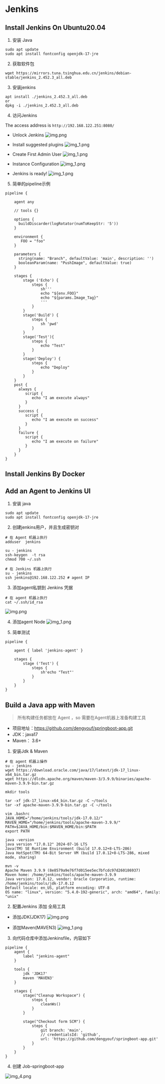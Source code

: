 # Jenkins

## Install Jenkins On Ubuntu20.04

1. 安装 Java

```shell
sudo apt update
sudo apt install fontconfig openjdk-17-jre
```

2. 获取软件包

```shell
wget https://mirrors.tuna.tsinghua.edu.cn/jenkins/debian-stable/jenkins_2.452.3_all.deb
```

3. 安装jenkins

```shell
apt install ./jenkins_2.452.3_all.deb
or
dpkg -i ./jenkins_2.452.3_all.deb
```

4. 访问Jenkins 

The access address is  `http://192.168.122.251:8080/`
- Unlock Jenkins
![img.png](imgs/unlock-jenkins.png)

- Install suggested plugins
![img_1.png](imgs/customize-jenkins.png)

- Create First Admin User
![img_1.png](imgs/first-admin.png)

- Instance Configuration
![img_1.png](imgs/instance-configuration.png)

- Jenkins is ready!
![img_1.png](imgs/jenkins-ready.png)

5. 简单的pipeline示例

```shell
pipeline {

	agent any

	// tools {}

	options {
	  buildDiscarder(logRotator(numToKeepStr: '5'))
	}

	environment {
	   FOO = "foo"
	}

	parameters {
	  string(name: "Branch", defaultValue: 'main', description: '')
	  booleanParam(name: "PushImage", defaultValue: true)
	}

	stages {
		stage ('Echo') {
			steps {
				sh'''
				echo "${env.FOO}"
				echo "${params.Image_Tag}"
				'''
			}
		}
		stage('Build') { 
			steps { 
				sh 'pwd' 
			}
		}
		stage('Test'){
			steps {
				echo "Test"
			}
		}
		stage('Deploy') {
			steps {
				echo "Deploy"
			}
		}
	} 
	post {
	  always {
		 script {
			echo "I am execute always"
		 }
	  }
	  success {
		 script {
			echo "I am execute on success"
		 }
	  }
	  failure {
		 script {
			echo "I am execute on failure"
		 }
	  }
	}
}
```

## Install Jenkins By Docker

## Add an Agent to Jenkins UI

1. 安装 java
```shell
sudo apt update
sudo apt install fontconfig openjdk-17-jre
```
2. 创建jenkins用户，并且生成密钥对

```shell
# 在 Agent 机器上执行
adduser  jenkins

su - jenkins
ssh-keygen  -t rsa
chmod 700 ~/.ssh

# 在 Jenkins 机器上执行
su - jenkins
ssh jenkins@192.168.122.252 # agent IP
```

3. 添加agent私钥到 Jenkins 凭据
```shell
# 在 agent 机器上执行
cat ~/.ssh/id_rsa
```
![img.png](imgs/jenkins-agent01.png)

4. 添加agent Node
![img_1.png](imgs/jenkins-agent02.png)

5. 简单测试

```shell
pipeline {

	agent { label 'jenkins-agent' }

	stages {
		stage ('Test') {
			steps {
				sh'echo "Test"'
			}
		}
	} 
}
```

## Build a Java app with Maven

> 所有构建任务都放在 Agent ，so 需要在Agent机器上准备构建工具

- 项目地址：https://github.com/dengyouf/springboot-app.git
- JDK：java17
- Maven： 3.6+

1. 安装Jdk & Maven

```shell
# 在 agent 机器上操作
su - jenkins
wget https://download.oracle.com/java/17/latest/jdk-17_linux-x64_bin.tar.gz
wget https://dlcdn.apache.org/maven/maven-3/3.9.9/binaries/apache-maven-3.9.9-bin.tar.gz

mkdir tools

tar -xf jdk-17_linux-x64_bin.tar.gz -C ~/tools
tar -xf apache-maven-3.9.9-bin.tar.gz -C ~/tools

vim .bashrc
JAVA_HOME="/home/jenkins/tools/jdk-17.0.12/"
MAVEN_HOME="/home/jenkins/tools/apache-maven-3.9.9/"
PATH=$JAVA_HOME/bin:$MAVEN_HOME/bin:$PATH
export PATH

java -version
java version "17.0.12" 2024-07-16 LTS
Java(TM) SE Runtime Environment (build 17.0.12+8-LTS-286)
Java HotSpot(TM) 64-Bit Server VM (build 17.0.12+8-LTS-286, mixed mode, sharing)

mvn -v
Apache Maven 3.9.9 (8e8579a9e76f7d015ee5ec7bfcdc97d260186937)
Maven home: /home/jenkins/tools/apache-maven-3.9.9
Java version: 17.0.12, vendor: Oracle Corporation, runtime: /home/jenkins/tools/jdk-17.0.12
Default locale: en_US, platform encoding: UTF-8
OS name: "linux", version: "5.4.0-192-generic", arch: "amd64", family: "unix"
```

2. 配置Jenkins 添加 全局工具

- 添加JDK(JDK17)
![img.png](imgs/tools-jdk.png)

- 添加Maven(MAVEN3)
![img_1.png](imgs/tools-mvn.png)

3. 向代码仓库中添加Jenkinsfile，内容如下

```shell
pipeline {
    agent {
        label "jenkins-agent"
    }

    tools {
        jdk 'JDK17'
        maven 'MAVEN3'
    }

    stages {
        stage("Cleanup Workspace") {
            steps {
                cleanWs()
            }
        }

        stage("Checkout form SCM") {
            steps {
                git branch: 'main', 
                // credentialsId: 'github', 
                url: 'https://github.com/dengyouf/springboot-app.git'
            }
        }
    }
}
```

4. 创建 Job-springboot-app

![img_4.png](imgs/job-app.png)




